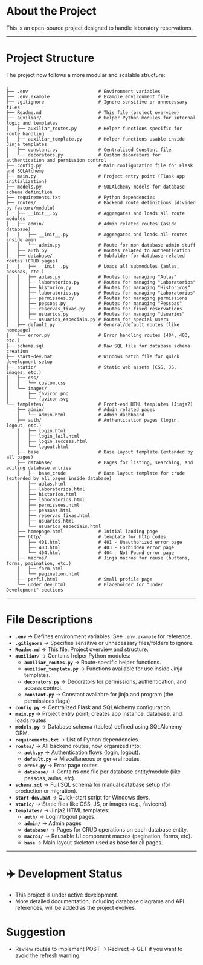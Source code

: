 # About the Project

This is an open-source project designed to handle laboratory reservations.

---

# Project Structure

The project now follows a more modular and scalable structure:

```
.
├── .env                          # Environment variables
├── .env.example                  # Example environment file
├── .gitignore                    # Ignore sensitive or unnecessary files
├── Readme.md                     # This file (project overview)
├── auxiliar/                     # Helper Python modules for internal logic and templates
│   ├── auxiliar_routes.py        # Helper functions specific for route handling
│   ├── auxiliar_template.py      # Helper functions usable inside Jinja templates
│   ├── constant.py               # Centralized Constant file
│   └── decorators.py             # Custom decorators for authentication and permission control
├── config.py                     # Main configuration file for Flask and SQLAlchemy
├── main.py                       # Project entry point (Flask app initialization)
├── models.py                     # SQLAlchemy models for database schema definition
├── requirements.txt              # Python dependencies
├── routes/                       # Backend route definitions (divided by feature/module)
│   ├── __init__.py               # Aggregates and loads all route modules
│   ├── admin/                    # Admin related routes (aside database)
│   │   ├── __init__.py           # Aggregates and loads all routes inside amin
│   │   └── admin.py              # Route for non database admin stuff
│   ├── auth.py                   # Routes related to authentication
│   ├── database/                 # Subfolder for database-related routes (CRUD pages)
│   │   ├── __init__.py           # Loads all submodules (aulas, pessoas, etc.)
│   │   ├── aulas.py              # Routes for managing "Aulas"
│   │   ├── laboratorios.py       # Routes for managing "Laboratorios"
│   │   ├── historico.py          # Routes for managing "Historicos"
│   │   ├── laboratorios.py       # Routes for managing "Laboratorios"
│   │   ├── permissoes.py         # Routes for managing permissions
│   │   ├── pessoas.py            # Routes for managing "Pessoas"
│   │   ├── reservas_fixas.py     # Routes for fixed reservations
│   │   ├── usuarios.py           # Routes for managing "Usuarios"
│   │   └── usuarios_especiais.py # Routes for special users
│   ├── default.py                # General/default routes (like homepage)
│   └── error.py                  # Error handling routes (404, 403, etc.)
├── schema.sql                    # Raw SQL file for database schema creation
├── start-dev.bat                 # Windows batch file for quick development setup
├── static/                       # Static web assets (CSS, JS, images, etc.)
│   ├── css/
│   │   └── custom.css
│   └── images/
│       ├── favicon.png
│       └── favicon.svg
└── templates/                    # Front-end HTML templates (Jinja2)
    ├── admin/                    # Admin related pages
    │   └── admin.html            # Admin dashboard
    ├── auth/                     # Authentication pages (login, logout, etc.)
    │   ├── login.html
    │   ├── login_fail.html
    │   ├── login_success.html
    │   └── logout.html
    ├── base                      # Base layout template (extended by all pages)
    ├── database/                 # Pages for listing, searching, and editing database entries
    │   ├── base_crude            # Base layout template for crude (extended by all pages inside database)
    │   ├── aulas.html
    │   ├── laboratorios.html
    │   ├── historico.html
    │   ├── laboratorios.html
    │   ├── permissoes.html
    │   ├── pessoas.html
    │   ├── reservas_fixas.html
    │   ├── usuarios.html
    │   └── usuarios_especiais.html
    ├── homepage.html             # Initial landing page
    ├── http/                     # template for http codes
    │   ├── 401.html              # 401 - Unauthorized error page
    │   ├── 403.html              # 403 - Forbidden error page
    │   └── 404.html              # 404 - Not Found error page
    ├── macros/                   # Jinja macros for reuse (buttons, forms, pagination, etc.)
    │   ├── form.html
    │   └── pagination.html
    ├── perfil.html               # Small profile page
    └── under_dev.html            # Placeholder for "Under Development" sections
```

---

# File Descriptions

* **`.env`** → Defines environment variables. See `.env.example` for reference.
* **`.gitignore`** → Specifies sensitive or unnecessary files/folders to ignore.
* **`Readme.md`** → This file. Project overview and structure.
* **`auxiliar/`** → Contains helper Python modules:
  * **`auxiliar_routes.py`** → Route-specific helper functions.
  * **`auxiliar_template.py`** → Functions available for use inside Jinja templates.
  * **`decorators.py`** → Decorators for permissions, authentication, and access control.
  * **`constant.py`** → Constant avaliabre for jinja and program (the permissioes flags)
* **`config.py`** → Centralized Flask and SQLAlchemy configuration.
* **`main.py`** → Project entry point; creates app instance, database, and loads routes.
* **`models.py`** → Database schema (tables) defined using SQLAlchemy ORM.
* **`requirements.txt`** → List of Python dependencies.
* **`routes/`** → All backend routes, now organized into:
  * **`auth.py`** → Authentication flows (login, logout).
  * **`default.py`** → Miscellaneous or general routes.
  * **`error.py`** → Error page routes.
  * **`database/`** → Contains one file per database entity/module (like pessoas, aulas, etc).
* **`schema.sql`** → Full SQL schema for manual database setup (for production or migration).
* **`start-dev.bat`** → Quick-start script for Windows devs.
* **`static/`** → Static files like CSS, JS, or images (e.g., favicons).
* **`templates/`** → Jinja2 HTML templates:
  * **`auth/`** → Login/logout pages.
  * **`admin/`** -> Admin pages
  * **`database/`** → Pages for CRUD operations on each database entity.
  * **`macros/`** → Reusable UI component macros (pagination, forms, etc).
  * **`base`** → Main layout skeleton used as base for all pages.

---

# :airplane: Development Status

* This project is under active development.
* More detailed documentation, including database diagrams and API references, will be added as the project evolves.

# Suggestion

* Review routes to implement POST → Redirect → GET if you want to avoid the refresh warning